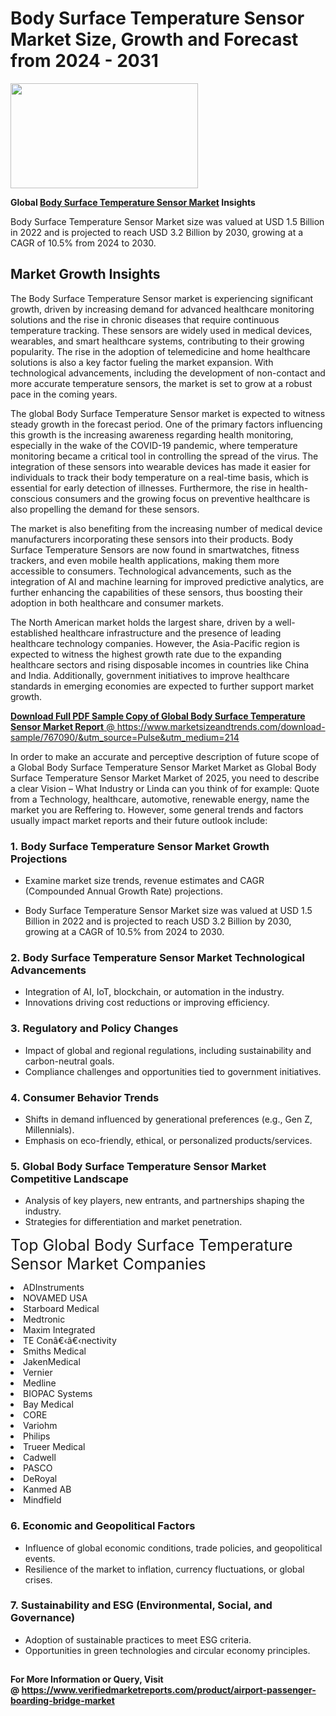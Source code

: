 <H1>Body Surface Temperature Sensor Market Size, Growth and Forecast from 2024 - 2031</H1><img class="aligncenter size-medium wp-image-584254" src="https://thirdeyenews.in/wp-content/uploads/2024/09/Global-Market-Research-300x168.jpeg" alt="" width="300" height="168" /><p><strong>Global&nbsp;<a href="https://www.marketsizeandtrends.com/download-sample/767090/&amp;utm_source=Pulse&amp;utm_medium=214">Body Surface Temperature Sensor Market</a> Insights</strong></p><p>Body Surface Temperature Sensor Market size was valued at USD 1.5 Billion in 2022 and is projected to reach USD 3.2 Billion by 2030, growing at a CAGR of 10.5% from 2024 to 2030.</p><p><h2>Market Growth Insights</h2> <p>The Body Surface Temperature Sensor market is experiencing significant growth, driven by increasing demand for advanced healthcare monitoring solutions and the rise in chronic diseases that require continuous temperature tracking. These sensors are widely used in medical devices, wearables, and smart healthcare systems, contributing to their growing popularity. The rise in the adoption of telemedicine and home healthcare solutions is also a key factor fueling the market expansion. With technological advancements, including the development of non-contact and more accurate temperature sensors, the market is set to grow at a robust pace in the coming years.</p> <p><a href="#"></a></p> <p>The global Body Surface Temperature Sensor market is expected to witness steady growth in the forecast period. One of the primary factors influencing this growth is the increasing awareness regarding health monitoring, especially in the wake of the COVID-19 pandemic, where temperature monitoring became a critical tool in controlling the spread of the virus. The integration of these sensors into wearable devices has made it easier for individuals to track their body temperature on a real-time basis, which is essential for early detection of illnesses. Furthermore, the rise in health-conscious consumers and the growing focus on preventive healthcare is also propelling the demand for these sensors.</p> <p>The market is also benefiting from the increasing number of medical device manufacturers incorporating these sensors into their products. Body Surface Temperature Sensors are now found in smartwatches, fitness trackers, and even mobile health applications, making them more accessible to consumers. Technological advancements, such as the integration of AI and machine learning for improved predictive analytics, are further enhancing the capabilities of these sensors, thus boosting their adoption in both healthcare and consumer markets.</p> <p>The North American market holds the largest share, driven by a well-established healthcare infrastructure and the presence of leading healthcare technology companies. However, the Asia-Pacific region is expected to witness the highest growth rate due to the expanding healthcare sectors and rising disposable incomes in countries like China and India. Additionally, government initiatives to improve healthcare standards in emerging economies are expected to further support market growth.</p> <p><a href="#"></p><p><span class=""><strong>Download Full PDF Sample Copy of Global Body Surface Temperature Sensor Market Report</strong> @ <a href="https://www.marketsizeandtrends.com/download-sample/767090/&amp;utm_source=Pulse&amp;utm_medium=214" target="_blank">https://www.marketsizeandtrends.com/download-sample/767090/&amp;utm_source=Pulse&amp;utm_medium=214</a></span></p><p>In order to make an accurate and perceptive description of future scope of a Global&nbsp;Body Surface Temperature Sensor Market Market as Global&nbsp;Body Surface Temperature Sensor Market Market of 2025, you need to describe a clear Vision &ndash; What Industry or Linda can you think of for example: Quote from a Technology, healthcare, automotive, renewable energy, name the market you are Reffering to. However, some general trends and factors usually impact market reports and their future outlook include:</p><h3>1.&nbsp;<strong>Body Surface Temperature Sensor Market Growth Projections</strong></h3><ul><li>Examine market size trends, revenue estimates and CAGR (Compounded Annual Growth Rate) projections.</li><li><p>Body Surface Temperature Sensor Market size was valued at USD 1.5 Billion in 2022 and is projected to reach USD 3.2 Billion by 2030, growing at a CAGR of 10.5% from 2024 to 2030.</p></li></ul><h3>2.&nbsp;<strong>Body Surface Temperature Sensor Market Technological Advancements</strong></h3><ul><li>Integration of AI, IoT, blockchain, or automation in the industry.</li><li>Innovations driving cost reductions or improving efficiency.</li></ul><h3>3.&nbsp;<strong>Regulatory and Policy Changes</strong></h3><ul><li>Impact of global and regional regulations, including sustainability and carbon-neutral goals.</li><li>Compliance challenges and opportunities tied to government initiatives.</li></ul><h3>4.&nbsp;<strong>Consumer Behavior Trends</strong></h3><ul><li>Shifts in demand influenced by generational preferences (e.g., Gen Z, Millennials).</li><li>Emphasis on eco-friendly, ethical, or personalized products/services.</li></ul><h3>5.&nbsp;<strong>Global Body Surface Temperature Sensor Market Competitive Landscape</strong></h3><ul><li>Analysis of key players, new entrants, and partnerships shaping the industry.</li><li>Strategies for differentiation and market penetration.</li></ul><p data-pm-slice="1 1 []"><span style="color: inherit; font-family: inherit; font-size: 25px;">Top Global Body Surface Temperature Sensor Market Companies</span></p><div class="" data-test-id=""><p><li>ADInstruments</li><li> NOVAMED USA</li><li> Starboard Medical</li><li> Medtronic</li><li> Maxim Integrated</li><li> TE Conâ€‹â€‹nectivity</li><li> Smiths Medical</li><li> JakenMedical</li><li> Vernier</li><li> Medline</li><li> BIOPAC Systems</li><li> Bay Medical</li><li> CORE</li><li> Variohm</li><li> Philips</li><li> Trueer Medical</li><li> Cadwell</li><li> PASCO</li><li> DeRoyal</li><li> Kanmed AB</li><li> Mindfield</li></p></div><h3>6.&nbsp;<strong>Economic and Geopolitical Factors</strong></h3><ul><li>Influence of global economic conditions, trade policies, and geopolitical events.</li><li>Resilience of the market to inflation, currency fluctuations, or global crises.</li></ul><h3>7.&nbsp;<strong>Sustainability and ESG (Environmental, Social, and Governance)</strong></h3><ul><li>Adoption of sustainable practices to meet ESG criteria.</li><li>Opportunities in green technologies and circular economy principles.</li></ul><h2><strong style="font-size: 14px;">For More Information or Query, Visit @&nbsp;</strong><a style="background-color: #ffffff; font-size: 14px;" href="https://www.marketsizeandtrends.com/report/body-surface-temperature-sensor-market/" target="_blank">https://www.verifiedmarketreports.com/product/airport-passenger-boarding-bridge-market</a></h2>
